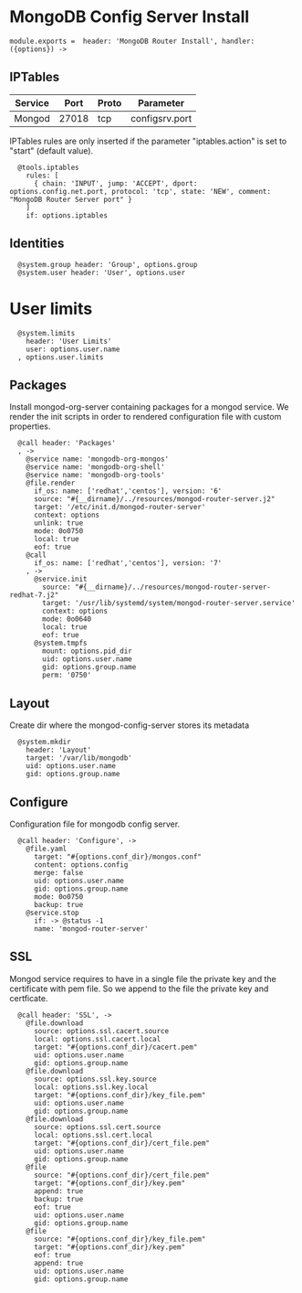 
# MongoDB Config Server Install

    module.exports =  header: 'MongoDB Router Install', handler: ({options}) ->

## IPTables

| Service       | Port  | Proto | Parameter       |
|---------------|-------|-------|-----------------|
| Mongod        | 27018 |  tcp  |  configsrv.port |

IPTables rules are only inserted if the parameter "iptables.action" is set to
"start" (default value).

      @tools.iptables
        rules: [
          { chain: 'INPUT', jump: 'ACCEPT', dport: options.config.net.port, protocol: 'tcp', state: 'NEW', comment: "MongoDB Router Server port" }
        ]
        if: options.iptables

## Identities

      @system.group header: 'Group', options.group
      @system.user header: 'User', options.user

# User limits

      @system.limits
        header: 'User Limits'
        user: options.user.name
      , options.user.limits

## Packages

Install mongod-org-server containing packages for a mongod service. We render the init scripts
in order to rendered configuration file with custom properties.

      @call header: 'Packages'
      , ->
        @service name: 'mongodb-org-mongos'
        @service name: 'mongodb-org-shell'
        @service name: 'mongodb-org-tools'
        @file.render
          if_os: name: ['redhat','centos'], version: '6'
          source: "#{__dirname}/../resources/mongod-router-server.j2"
          target: '/etc/init.d/mongod-router-server'
          context: options
          unlink: true
          mode: 0o0750
          local: true
          eof: true
        @call
          if_os: name: ['redhat','centos'], version: '7'
        , ->
          @service.init
            source: "#{__dirname}/../resources/mongod-router-server-redhat-7.j2"
            target: '/usr/lib/systemd/system/mongod-router-server.service'
            context: options
            mode: 0o0640
            local: true
            eof: true
          @system.tmpfs
            mount: options.pid_dir
            uid: options.user.name
            gid: options.group.name
            perm: '0750'

## Layout

Create dir where the mongod-config-server stores its metadata

      @system.mkdir
        header: 'Layout'
        target: '/var/lib/mongodb'
        uid: options.user.name
        gid: options.group.name


## Configure

Configuration file for mongodb config server.

      @call header: 'Configure', ->
        @file.yaml
          target: "#{options.conf_dir}/mongos.conf"
          content: options.config
          merge: false
          uid: options.user.name
          gid: options.group.name
          mode: 0o0750
          backup: true
        @service.stop
          if: -> @status -1
          name: 'mongod-router-server'

## SSL

Mongod service requires to have in a single file the private key and the certificate
with pem file. So we append to the file the private key and certficate.

      @call header: 'SSL', ->
        @file.download
          source: options.ssl.cacert.source
          local: options.ssl.cacert.local
          target: "#{options.conf_dir}/cacert.pem"
          uid: options.user.name
          gid: options.group.name
        @file.download
          source: options.ssl.key.source
          local: options.ssl.key.local
          target: "#{options.conf_dir}/key_file.pem"
          uid: options.user.name
          gid: options.group.name
        @file.download
          source: options.ssl.cert.source
          local: options.ssl.cert.local
          target: "#{options.conf_dir}/cert_file.pem"
          uid: options.user.name
          gid: options.group.name
        @file
          source: "#{options.conf_dir}/cert_file.pem"
          target: "#{options.conf_dir}/key.pem"
          append: true
          backup: true
          eof: true
          uid: options.user.name
          gid: options.group.name
        @file
          source: "#{options.conf_dir}/key_file.pem"
          target: "#{options.conf_dir}/key.pem"
          eof: true
          append: true
          uid: options.user.name
          gid: options.group.name

